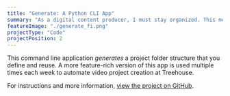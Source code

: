 ```yaml
---
title: "Generate: A Python CLI App"
summary: "As a digital content producer, I must stay organized. This means folders—a lot of folders. To automate some of the tedium, I wrote this CLI app using Python."
featureImage: "./generate_fi.png"
projectType: "Code"
projectPosition: 2
---
```


This command line application _generates_ a project folder structure that you define and reuse. A more feature-rich version of this app is used multiple times each week to automate video project creation at Treehouse.

For instructions and more information, [view the project on GitHub](https://github.com/astuteape/generate).
